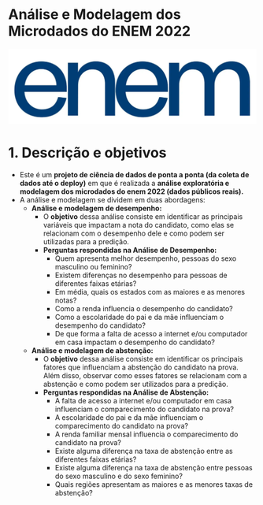 # Análise e Modelagem dos Microdados do ENEM 2022

<p align="center">
<img src="reports/logo1.webp">
</p>

# 1. Descrição e objetivos

- Este é um <b>projeto de ciência de dados de ponta a ponta (da coleta de dados até o deploy)</b> em que é realizada a <b>análise exploratória e modelagem dos microdados do enem 2022 (dados públicos reais).</b>
- A análise e modelagem se dividem em duas abordagens:
    - <b>Análise e modelagem de desempenho:</b>
        - O <b>objetivo</b> dessa análise consiste em identificar as principais variáveis que impactam a nota do candidato, como elas se relacionam com o desempenho dele e como podem ser utilizadas para a predição.
        - <b>Perguntas respondidas na Análise de Desempenho:</b>
            - Quem apresenta melhor desempenho, pessoas do sexo masculino ou feminino?
            - Existem diferenças no desempenho para pessoas de diferentes faixas etárias?
            - Em média, quais os estados com as maiores e as menores notas?
            - Como a renda influencia o desempenho do candidato?
            - Como a escolaridade do pai e da mãe influenciam o desempenho do candidato?
            - De que forma a falta de acesso a internet e/ou computador em casa impactam o desempenho do candidato?
    - <b>Análise e modelagem de abstenção:</b>
        - O <b>objetivo</b> dessa análise consiste em identificar os principais fatores que influenciam a abstenção do candidato na prova. Além disso, observar como esses fatores se relacionam com a abstenção e como podem ser utilizados para a predição.
        - <b>Perguntas respondidas na Análise de Abstenção:</b>
            - A falta de acesso a internet e/ou computador em casa influenciam o comparecimento do candidato na prova?
            - A escolaridade do pai e da mãe influenciam o comparecimento do candidato na prova?
            - A renda familiar mensal influencia o comparecimento do candidato na prova?
            - Existe alguma diferença na taxa de abstenção entre as diferentes faixas etárias?
            - Existe alguma diferença na taxa de abstenção entre pessoas do sexo masculino e do sexo feminino?
            - Quais regiões apresentam as maiores e as menores taxas de abstenção?

